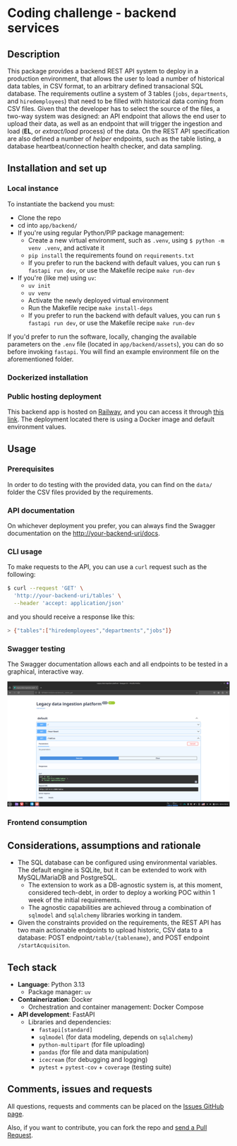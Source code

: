 # Coding challenge - backend services

## Description
This package provides a backend REST API system to deploy in a production environment, that allows the user to load a number of historical data tables, in CSV format, to an arbitrary defined transacional SQL database.
The requirements outline a system of 3 tables (`jobs`, `departments`, and `hiredemployees`) that need to be filled with historical data coming from CSV files. Given that the developer has to select the source of the files, a two-way system was designed: an API endpoint that allows the end user to upload their data, as well as an endpoint that will trigger the ingestion and load (**EL**, or _extract/load_ process) of the data.
On the REST API specification are also defined a number of _helper_ endpoints, such as the table listing, a database heartbeat/connection health checker, and data sampling.

## Installation and set up

### Local instance
To instantiate the backend you must:

* Clone the repo
* cd into `app/backend/`
* If you're using regular Python/PIP package management:
    * Create a new virtual environment, such as `.venv`, using `$ python -m venv .venv`, and activate it
    * `pip install` the requirements found on `requirements.txt`
    * If you prefer to run the backend with default values, you can run `$ fastapi run dev`, or use the Makefile recipe `make run-dev`
* If you're (like me) using `uv`:
    * `uv init`
    * `uv venv`
    * Activate the newly deployed virtual environment
    * Run the Makefile recipe `make install-deps`
    * If you prefer to run the backend with default values, you can run `$ fastapi run dev`, or use the Makefile recipe `make run-dev`

If you'd prefer to run the software, locally, changing the available parameters on the `.env` file (located in `app/backend/assets`), you can do so before invoking `fastapi`. You will find an example environment file on the aforementioned folder.

### Dockerized installation

### Public hosting deployment
This backend app is hosted on [Railway](https://railway.app), and you can access it through [this link](). The deployment located there is using a Docker image and default environment values.

## Usage

### Prerequisites
In order to do testing with the provided data, you can find on the `data/` folder the CSV files provided by the requirements.

### API documentation
On whichever deployment you prefer, you can always find the Swagger documentation on the [http://your-backend-uri/docs](#null).

### CLI usage
To make requests to the API, you can use a `curl` request such as the following:

```bash
$ curl --request 'GET' \
  'http://your-backend-uri/tables' \
  --header 'accept: application/json'
```

and you should receive a response like this:

```bash
> {"tables":["hiredemployees","departments","jobs"]}
```

### Swagger testing
The Swagger documentation allows each and all endpoints to be tested in a graphical, interactive way.

![Swagger docs testing](documentation/image.png)

### Frontend consumption

## Considerations, assumptions and rationale

* The SQL database can be configured using environmental variables. The default engine is SQLite, but it can be extended to work with MySQL/MariaDB and PostgreSQL.
    * The extension to work as a DB-agnostic system is, at this moment, considered tech-debt, in order to deploy a working POC within 1 week of the initial requirements.
    * The agnostic capabilities are achieved throug a combination of `sqlmodel` and `sqlalchemy` libraries working in tandem.
* Given the constraints provided on the requirements, the REST API has two main actionable endpoints to upload historic, CSV data to a database: POST  endpoint`/table/{tablename}`, and POST endpoint `/startAcquisiton`.

## Tech stack

* **Language**: Python 3.13
    * Package manager: `uv`
* **Containerization**: Docker
    * Orchestration and container management: Docker Compose
* **API development**: FastAPI
    * Libraries and dependencies:
        * `fastapi[standard]`
        * `sqlmodel` (for data modeling, depends on `sqlalchemy`)
        * `python-multipart` (for file uploading)
        * `pandas` (for file and data manipulation)
        * `icecream` (for debugging and logging)
        * `pytest` + `pytest-cov` + `coverage` (testing suite)

## Comments, issues and requests

All questions, requests and comments can be placed on the [Issues GitHub page](https://github.com/DarkestAbed/challenge-de-ingestion/issues).

Also, if you want to contribute, you can fork the repo and [send a Pull Request](https://github.com/DarkestAbed/challenge-de-ingestion/pulls).
